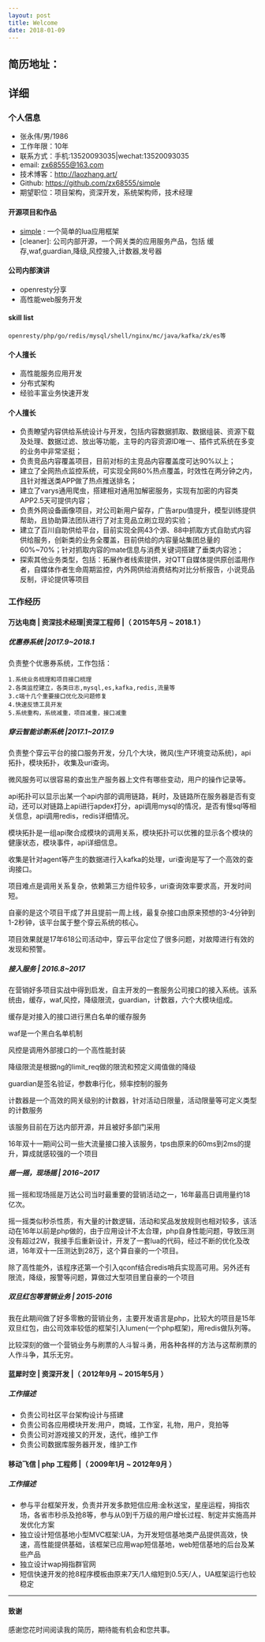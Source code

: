 ```yaml
---
layout: post
title: Welcome 
date: 2018-01-09
---
```

## 简历地址： 
 
## 详细
### 个人信息
 - 张永伟/男/1986
 - 工作年限：10年
 - 联系方式：手机:13520093035|wechat:13520093035
 - email: zx68555@163.com
 - 技术博客：http://laozhang.art/ 
 - Github: https://github.com/zx68555/simple
 - 期望职位：项目架构，资深开发，系统架构师，技术经理
#### 开源项目和作品

 - [simple](http://github.com/zx68555/simple) : 一个简单的lua应用框架
 - [cleaner]: 公司内部开源，一个网关类的应用服务产品，包括 缓存,waf,guardian,降级,风控接入,计数器,发号器

#### 公司内部演讲

  - openresty分享
  - 高性能web服务开发

#### skill list
    openresty/php/go/redis/mysql/shell/nginx/mc/java/kafka/zk/es等
    
#### 个人擅长
- 高性能服务应用开发
- 分布式架构
- 经验丰富业务快速开发

    

#### 个人擅长
- 负责瞭望内容供给系统设计与开发，包括内容数据抓取、数据组装、资源下载及处理、数据过滤、放出等功能，主导的内容资源ID唯一、插件式系统在多变的业务中非常坚挺；
- 负责竞品内容覆盖项目，目前对标的主竞品内容覆盖度可达90%以上；
- 建立了全网热点监控系统，可实现全网80%热点覆盖，时效性在两分钟之内，且针对推送类APP做了热点推送排名；
- 建立了varys通用爬虫，搭建相对通用加解密服务，实现有加密的内容类APP2.5天可提供内容；
- 负责外网设备画像项目，对公司新用户留存，广告arpu值提升，模型训练提供帮助，且协助算法团队进行了对主竞品立刷立现的实验；
- 建立了百川自助供给平台，目前实现全网43个源、88中抓取方式自助式内容供给服务，创新类的业务全覆盖，目前供给的内容量站集团总量的60%~70%；针对抓取内容的mate信息与消费关键词搭建了垂类内容池；
- 探索其他业务类型，包括：拓展作者线索提供，对QTT自媒体提供原创滥用作者，自媒体作者生命周期监控，内外网供给消费结构对比分析报告，小说竞品反制，评论提供等项目

### 工作经历
#### 万达电商  | 资深技术经理|资深工程师 |（ 2015年5月 ~ 2018.1 ）

##### 优惠券系统 |2017.9~2018.1

负责整个优惠券系统，工作包括：
    
    1.系统业务梳理和项目接口梳理
    2.各类监控建立，各类日志,mysql,es,kafka,redis,流量等
    3.c端十几个重要接口优化及问题修复
    4.快速反馈工具开发
    5.系统重构，系统减重，项目减重，接口减重



##### 穿云智能诊断系统 |2017.1~2017.9

负责整个穿云平台的接口服务开发，分几个大块，微风(生产环境变动系统)，api拓扑，模块拓扑，收集及uri查询。

微风服务可以很容易的查出生产服务器上文件有哪些变动，用户的操作记录等。

api拓扑可以显示出某一个api内部的调用链路，耗时，及链路所在服务器是否有变动，还可以对链路上api进行apdex打分，api调用mysql的情况，是否有慢sql等相关信息，api调用redis，redis详细情况。

模块拓扑是一组api聚合成模块的调用关系，模块拓扑可以优雅的显示各个模块的健康状态，模块事件，api详细信息。

收集是针对agent等产生的数据进行入kafka的处理，uri查询是写了一个高效的查询接口。

项目难点是调用关系复杂，依赖第三方组件较多，uri查询效率要求高，开发时间短。

自豪的是这个项目干成了并且提前一周上线，最复杂接口由原来预想的3-4分钟到1-2秒钟，该平台属于整个穿云系统的核心。

项目效果就是17年618公司活动中，穿云平台定位了很多问题，对故障进行有效的发现和预警。

##### 接入服务 | 2016.8~2017

在营销好多项目实战中得到启发，自主开发的一套服务公司接口的接入系统。该系统由，缓存，waf,风控，降级限流，guardian，计数器，六个大模块组成。

缓存是对接入的接口进行黑白名单的缓存服务

waf是一个黑白名单机制

风控是调用外部接口的一个高性能封装

降级限流是根据ng的limit_req做的限流和预定义阈值做的降级

guardian是签名验证，参数串行化，频率控制的服务

计数器是一个高效的网关级别的计数器，针对活动日限量，活动限量等可定义类型的计数服务

该服务目前在万达内部开源，并且被好多部门采用

16年双十一期间公司一些大流量接口接入该服务，tps由原来的60ms到2ms的提升，算成就感较强的一个项目

##### 摇一摇，现场摇 | 2016~2017

摇一摇和现场摇是万达公司当时最重要的营销活动之一，16年最高日调用量约18亿次。

摇一摇类似秒杀性质，有大量的计数逻辑，活动和奖品发放规则也相对较多，该活动在16年以前是php做的，由于应用设计不太合理，php自身性能问题，导致压测没有超过2W，我接手后重新设计，开发了一套lua的代码，经过不断的优化及改进，16年双十一压测达到28万，这个算自豪的一个项目。

除了高性能外，该程序还第一个引入qconf结合redis哨兵实现高可用。另外还有限流，降级，报警等问题，算做过大型项目里自豪的一个项目

#####  双旦红包等营销业务 | 2015-2016

我在此期间做了好多零散的营销业务，主要开发语言是php，比较大的项目是15年双旦红包，由公司效率较低的框架引入lumen(一个php框架)，用redis做队列等。

比较深刻的做一个营销业务与刷票的人斗智斗勇，用各种各样的方法与这帮刷票的人作斗争，其乐无穷。

#### 蓝犀时空 | 资深开发 |（ 2012年9月 ~ 2015年5月 ）


##### 工作描述

  * 负责公司社区平台架构设计与搭建  
  * 负责公司各应用模块开发:用户，商城，工作室，礼物，用户，竞拍等
  * 负责公司对游戏接又的开发，迭代，维护工作  
  * 负责公司数据库服务器开发，维护工作

#### 移动飞信 | php 工程师 |（ 2009年1月 ~ 2012年9月 ）

##### 工作描述
   * 参与平台框架开发，负责并开发多款短信应用:金秋送宝，星座运程，拇指农场，各省市秒杀及抢8等，参与从0到千万级的用户增长过程、制定并实施高并发优化方案
   * 独立设计短信基地小型MVC框架:UA，为开发短信基地类产品提供高效，快速，高性能提供基础，该框架已应用wap短信基地，web短信基地的后台及某些产品
   * 独立设计wap拇指群官网
   * 短信快速开发的抢8程序模板由原来7天/1人缩短到0.5天/人，UA框架运行也较稳定

---

#### 致谢
感谢您花时间阅读我的简历，期待能有机会和您共事。

